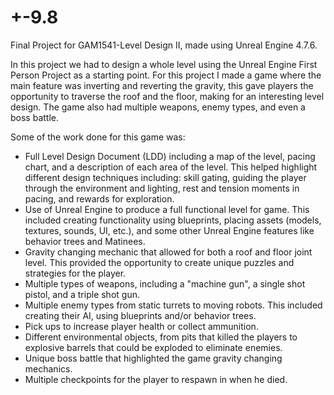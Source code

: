 # +-9.8
Final Project for GAM1541-Level Design II, made using Unreal Engine 4.7.6. 

In this project we had to design a whole level using the Unreal Engine First Person Project as a starting point.  For this project I made a game where the main feature was inverting and reverting the gravity, this gave players the opportunity to traverse the roof and the floor, making for an interesting level design. The game also had multiple weapons, enemy types, and even a boss battle. 

Some of the work done for this game was:
- Full Level Design Document (LDD) including a map of the level, pacing chart, and a description of each area of the level. This helped highlight different design techniques including: skill gating, guiding the player through the environment and lighting, rest and tension moments in pacing, and rewards for exploration.
- Use of Unreal Engine to produce a full functional level for game. This included creating functionality using blueprints, placing assets (models, textures, sounds, UI, etc.), and some other Unreal Engine features like behavior trees and Matinees.
- Gravity changing mechanic that allowed for both a roof and floor joint level. This provided the opportunity to create unique puzzles and strategies for the player.
- Multiple types of weapons, including a "machine gun", a single shot pistol, and a triple shot gun.
- Multiple enemy types from static turrets to moving robots. This included creating their AI, using blueprints and/or behavior trees.
- Pick ups to increase player health or collect ammunition.
- Different environmental objects, from pits that killed the players to explosive barrels that could be exploded to eliminate enemies.
- Unique boss battle that highlighted the game gravity changing mechanics.
- Multiple checkpoints for the player to respawn in when he died.

